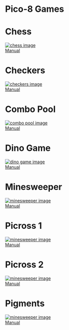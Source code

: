 # Pico-8 Games

# Chess
[![chess image](Images/Chess.png)](Games/Chess/chess_html/index.html#playing)<br>
[Manual](Games/Chess/Manual.pdf)
# Checkers
[![checkers image](Images/Checkers.png)](Games/Checkers/checkers_html/index.html#playing)<br>
[Manual](Games/Checkers/Manual.pdf)
# Combo Pool
[![combo pool image](<Images/Combo Pool.png>)](<Games/Combo Pool/combo_pool_html/index.html#playing>)<br>
[Manual](<Games/Combo Pool/Manual.pdf>)
# Dino Game
[![dino game image](<Images/Dino Game.png>)](<Games/Dino Game/dino_game_html/index.html#playing>)<br>
[Manual](<Games/Dino Game/Manual.pdf>)
# Minesweeper
[![minesweeper image](<Images/Minesweeper.png>)](<Games/Minesweeper/minesweeper_html/index.html#playing>)<br>
[Manual](<Games/Minesweeper/Manual.pdf>)
# Picross 1
[![minesweeper image](<Images/Picross 1.png>)](<Games/Picross 1/picross_1_html/index.html#playing>)<br>
[Manual](<Games/Picross 1/Manual.pdf>)
# Picross 2
[![minesweeper image](<Images/Picross 2.png>)](<Games/Picross 2/picross_2_html/index.html#playing>)<br>
[Manual](<Games/Picross 2/Manual.pdf>)
# Pigments
[![minesweeper image](<Images/Pigments.png>)](<Games/Pigments/pigments_html/index.html#playing>)<br>
[Manual](<Games/Pigments/Manual.pdf>)
